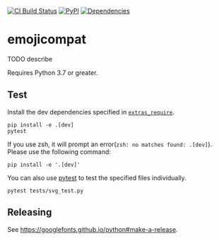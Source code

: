 [![CI Build Status](https://github.com/googlefonts/emojicompat/workflows/Continuous%20Test%20+%20Deploy/badge.svg)](https://github.com/googlefonts/emojicompat/actions/workflows/ci.yml?query=workflow%3ATest)
[![PyPI](https://img.shields.io/pypi/v/emojicompat.svg)](https://pypi.org/project/emojicompat/)
[![Dependencies](https://badgen.net/github/dependabot/googlefonts/emojicompat)](https://github.com/googlefonts/emojicompat/network/updates)

# emojicompat

TODO describe

Requires Python 3.7 or greater.

## Test

Install the dev dependencies specified in [`extras_require`](https://github.com/googlefonts/emojicompat/blob/main/setup.py).

```shell
pip install -e .[dev]
pytest
```

If you use zsh, it will prompt an error(`zsh: no matches found: .[dev]`). Please use the following command:

```shell
pip install -e '.[dev]'
```

You can also use [pytest](https://docs.pytest.org/) to test the specified files individually.

```shell
pytest tests/svg_test.py
```

## Releasing

See https://googlefonts.github.io/python#make-a-release.